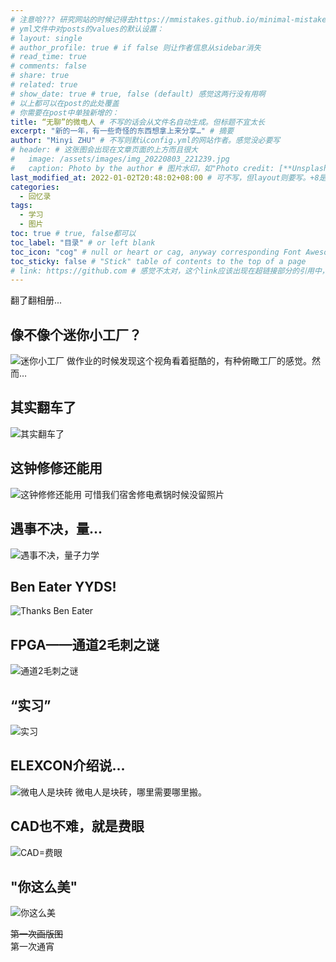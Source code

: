 ```yaml
---
# 注意哈??? 研究网站的时候记得去https://mmistakes.github.io/minimal-mistakes/docs/configuration/逐一检查配置。至于图表，在https://fontawesome.com/start找
# yml文件中对posts的values的默认设置：
# layout: single
# author_profile: true # if false 则让作者信息从sidebar消失
# read_time: true
# comments: false
# share: true
# related: true
# show_date: true # true, false (default) 感觉这两行没有用啊
# 以上都可以在post的此处覆盖  
# 你需要在post中单独新增的：
title: “无聊”的微电人 # 不写的话会从文件名自动生成。但标题不宜太长
excerpt: "新的一年，有一些奇怪的东西想拿上来分享…" # 摘要
author: "Minyi ZHU" # 不写则默认config.yml的网站作者。感觉没必要写
# header: # 这张图会出现在文章页面的上方而且很大
#   image: /assets/images/img_20220803_221239.jpg
#   caption: Photo by the author # 图片水印，如"Photo credit: [**Unsplash**](https://unsplash.com)"
last_modified_at: 2022-01-02T20:48:02+08:00 # 可不写，但layout则要写。+8是东八区
categories: 
  - 回忆录
tags:
  - 学习
  - 图片
toc: true # true, false都可以
toc_label: "目录" # or left blank
toc_icon: "cog" # null or heart or cag, anyway corresponding Font Awesome icon name (without fa prefix)
toc_sticky: false # "Stick" table of contents to the top of a page
# link: https://github.com # 感觉不太对，这个link应该出现在超链接部分的引用中，但是试验后发现会变成文章标题的url，所以注释掉了
---
```


翻了翻相册...

## 像不像个迷你小工厂？
![迷你小工厂](https://raw.githubusercontent.com/zhumy321/diy-imagehost/main/img/IMG_20201221_155910.jpg)
做作业的时候发现这个视角看着挺酷的，有种俯瞰工厂的感觉。然而…

## 其实翻车了
![其实翻车了](https://raw.githubusercontent.com/zhumy321/diy-imagehost/main/img/IMG_20201221_115736.jpg)

## 这钟修修还能用
![这钟修修还能用](https://raw.githubusercontent.com/zhumy321/diy-imagehost/main/img/broke_a_clock.jpg)
可惜我们宿舍修电煮锅时候没留照片

## 遇事不决，量...
![遇事不决，量子力学](https://raw.githubusercontent.com/zhumy321/diy-imagehost/main/img/IMG_20201117_143118.jpg)

## Ben Eater YYDS!
![Thanks Ben Eater](https://raw.githubusercontent.com/zhumy321/diy-imagehost/main/img/IMG_20210925_175812_edit_500196559880965.jpg)

## FPGA——通道2毛刺之谜
![通道2毛刺之谜](https://raw.githubusercontent.com/zhumy321/diy-imagehost/main/img/IMG_20210531_120550.jpg)

## “实习”
![实习](https://raw.githubusercontent.com/zhumy321/diy-imagehost/main/img/IMG_20210727_113450.jpg)

## ELEXCON介绍说...
![微电人是块砖](https://raw.githubusercontent.com/zhumy321/diy-imagehost/main/img/ELEXCON_PPT.png)
微电人是块砖，哪里需要哪里搬。

## CAD也不难，就是费眼
![CAD=费眼](https://raw.githubusercontent.com/zhumy321/diy-imagehost/main/img/homework_layout.png)

## "你这么美"
![你这么美](https://raw.githubusercontent.com/zhumy321/diy-imagehost/main/img/homework_layout2.png)

~~第一次画版图~~
<br>第一次通宵